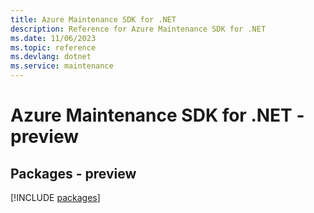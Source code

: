 ```yaml
---
title: Azure Maintenance SDK for .NET
description: Reference for Azure Maintenance SDK for .NET
ms.date: 11/06/2023
ms.topic: reference
ms.devlang: dotnet
ms.service: maintenance
---
```

# Azure Maintenance SDK for .NET - preview
## Packages - preview
[!INCLUDE [packages](maintenance-index.md)]